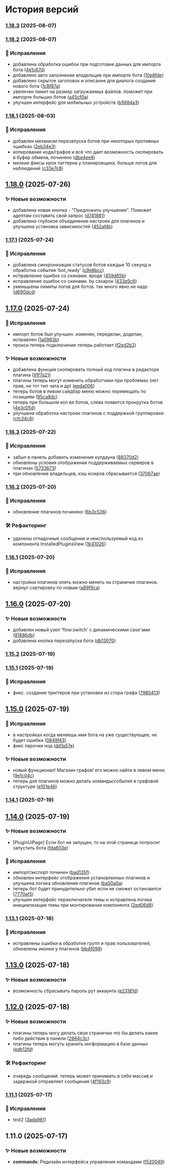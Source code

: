 # История версий


### [1.18.3](https://github.com/blockmineJS/blockmine/compare/v1.18.2...v1.18.3) (2025-08-07)

### [1.18.2](https://github.com/blockmineJS/blockmine/compare/v1.18.1...v1.18.2) (2025-08-07)


### 🐛 Исправления

* добавлена обработка ошибок при подготовке данных для импорта бота ([4e1c67d](https://github.com/blockmineJS/blockmine/commit/4e1c67d1d85ffc792b462b5f5ed0fc7daf2c45b9))
* добавлено авто заполнение владельцев при импорте бота ([10e8fde](https://github.com/blockmineJS/blockmine/commit/10e8fdec16f4d3d6b3cd42dfceee66eb8576f6ce))
* добавлено скрытое заголовок и описание для диалога создания нового бота ([1c8f87a](https://github.com/blockmineJS/blockmine/commit/1c8f87a6a8d723fb3ebdfa4abfdf6e32823f853d))
* увеличен лимит на размер загружаемых файлов. поможет при импорте больших ботов ([a45cf0a](https://github.com/blockmineJS/blockmine/commit/a45cf0ab368de0a021ee708d40a0d64a192ae3c9))
* улучшен интерфейс для мобильных устройств ([b5684a3](https://github.com/blockmineJS/blockmine/commit/b5684a34b92ce5a819b3e7a82e11c05679d890c7))

### [1.18.1](https://github.com/blockmineJS/blockmine/compare/v1.18.0...v1.18.1) (2025-08-03)


### 🐛 Исправления

* добавлен механизм перезапуска ботов при некоторых противных ошибках ([2eb34e3](https://github.com/blockmineJS/blockmine/commit/2eb34e3e63aaa72e5fb641d7ab155baa92dbde63))
* копирование кода/графов и всё что дает возможность скопировать в буфер обмена, починено ([dbe4ee6](https://github.com/blockmineJS/blockmine/commit/dbe4ee6bb2e19d99cfaaef33130c27803d5988a8))
* мелкие фиксы крон паттерна у планировщика. больше логов для наблюдений ([c33e7c8](https://github.com/blockmineJS/blockmine/commit/c33e7c895b3daf60bcde187cf1334ab38bb71592))

## [1.18.0](https://github.com/blockmineJS/blockmine/compare/v1.17.1...v1.18.0) (2025-07-26)


### ✨ Новые возможности

* добавлена новая кнопка - "Предложить улучшение". Поможет адептам составить свой запрос ([d741881](https://github.com/blockmineJS/blockmine/commit/d7418813e53d15fcd16c0517cea033d019ed355b))
* добавлено глубокое объединение настроек для плагинов и улучшена установка зависимостей ([452af4b](https://github.com/blockmineJS/blockmine/commit/452af4b67325f3faebe12c136a40f77515e805c0))

### [1.17.1](https://github.com/blockmineJS/blockmine/compare/v1.17.0...v1.17.1) (2025-07-24)


### 🐛 Исправления

* добавлена синхронизация статусов ботов каждые 10 секунд и обработка события 'bot_ready' ([c9e8bcc](https://github.com/blockmineJS/blockmine/commit/c9e8bcc5f1b31a122aa05b2bb65f3b4127dfb79a))
* исправление ошибок со скинами. вроде ([459d65b](https://github.com/blockmineJS/blockmine/commit/459d65ba40ec18da5d9a7402992c2cd6aa73a7d2))
* исправление ошибок со скинами. by сахарок ([433e5c6](https://github.com/blockmineJS/blockmine/commit/433e5c6222e385cfd0ba656c78eecd67f094b0ef))
* уменьшены лимиты логов для ботов. так много явно не надо ([d690dcd](https://github.com/blockmineJS/blockmine/commit/d690dcd5701603d455d105a2032f9262923cf5f0))

## [1.17.0](https://github.com/blockmineJS/blockmine/compare/v1.16.3...v1.17.0) (2025-07-24)


### 🐛 Исправления

* импорт ботов был улучшен. изменен, переделан, доделан, исправлен ([1a0983b](https://github.com/blockmineJS/blockmine/commit/1a0983bae10953edf1bf695a2451d21529642ce8))
* прокси теперь подключение теперь работает ([f2ed2b2](https://github.com/blockmineJS/blockmine/commit/f2ed2b2728860aabbed35cd6fc63473fd011550f))


### ✨ Новые возможности

* добавлена функция скопировать полный код плагина в редакторе плагина ([91f7a21](https://github.com/blockmineJS/blockmine/commit/91f7a2171826eb59ca933005eaf48581469c0092))
* плагины теперь могут изменять обработчики при проблемах (нет прав, не тот тип чата и др) ([eeda006](https://github.com/blockmineJS/blockmine/commit/eeda00648e3319aee72995452364d33c1b41b77a))
* теперь ботов в левом сайдбар меню можно перемещать по позициям ([95ca8dc](https://github.com/blockmineJS/blockmine/commit/95ca8dcd11872e411bb6a5a74bcf981581e9cb51))
* теперь при большом кол ве ботов, слева появится прокрутка ботов ([4e3c05d](https://github.com/blockmineJS/blockmine/commit/4e3c05dfdcb354e90b42226bf6c4af84ef328612))
* улучшена обработка настроек плагинов с поддержкой группировки ([cfc24c6](https://github.com/blockmineJS/blockmine/commit/cfc24c60d92cac3a69098f16bacdf3fbbbee2e38))

### [1.16.3](https://github.com/blockmineJS/blockmine/compare/v1.16.2...v1.16.3) (2025-07-22)


### 🐛 Исправления

* забыл в панель добавить изменения кулдауна ([88370d2](https://github.com/blockmineJS/blockmine/commit/88370d24675eec5e656c7855f17cd984a9916f73))
* обновлены условия отображения поддерживаемых серверов в плагинах ([5733673](https://github.com/blockmineJS/blockmine/commit/573367317d3a082eab21155e55fd437f1e480a48))
* при обновление владельцев, кэш юзеров сбрасывается ([37067ae](https://github.com/blockmineJS/blockmine/commit/37067ae95395d48da9cce1951dd06c059eaf5bfb))

### [1.16.2](https://github.com/blockmineJS/blockmine/compare/v1.16.1...v1.16.2) (2025-07-20)


### 🐛 Исправления

* обновление плагинов починено ([6b3c536](https://github.com/blockmineJS/blockmine/commit/6b3c5360c490dda43b0fd8cbf5b77a6c4d329543))


### 🛠 Рефакторинг

* удалены отладочные сообщения и неиспользуемый код из компонента InstalledPluginsView ([1b41026](https://github.com/blockmineJS/blockmine/commit/1b410264d1e844c76404c047c4547e86199bbb27))

### [1.16.1](https://github.com/blockmineJS/blockmine/compare/v1.16.0...v1.16.1) (2025-07-20)


### 🐛 Исправления

* настройки плагинов опять можно менять на страничке плагинов. вернул сортировку по новым ([a89f9ca](https://github.com/blockmineJS/blockmine/commit/a89f9ca49437b7ca9eac76917f809433c4c7bbf1))

## [1.16.0](https://github.com/blockmineJS/blockmine/compare/v1.15.2...v1.16.0) (2025-07-20)


### ✨ Новые возможности

* добавлен новый узел 'flow:switch' с динамическими case'ами ([81886db](https://github.com/blockmineJS/blockmine/commit/81886db75da6792d499cdc2c277494f9e39136c3))
* добавлена кнопка перезапуска бота ([db13070](https://github.com/blockmineJS/blockmine/commit/db130707637a8a5e93e8c783463ca38f0ab2bf85))

### [1.15.2](https://github.com/blockmineJS/blockmine/compare/v1.15.1...v1.15.2) (2025-07-19)

### [1.15.1](https://github.com/blockmineJS/blockmine/compare/v1.15.0...v1.15.1) (2025-07-19)


### 🐛 Исправления

* фикс. создание триггеров при установке из стора графа ([7980413](https://github.com/blockmineJS/blockmine/commit/79804133a6ff5d6f41769e7db2b6c4f1027e33f6))

## [1.15.0](https://github.com/blockmineJS/blockmine/compare/v1.14.1...v1.15.0) (2025-07-19)


### 🐛 Исправления

* в настройках когда меняешь имя бота на уже существующее, не будет ошибки ([0849f43](https://github.com/blockmineJS/blockmine/commit/0849f43a3b76640c18b1c358a56fedd801bb54ca))
* фикс парочки нод ([dd1a57e](https://github.com/blockmineJS/blockmine/commit/dd1a57e574d107a62934c3fe41aa0d4a1d90660f))


### ✨ Новые возможности

* новый функционал! Магазин графов! его можно найти в левом меню ([9e1c04c](https://github.com/blockmineJS/blockmine/commit/9e1c04cc1c512525b17591c72eb677d55e14b916))
* теперь для плагинов можно делать команды/события в графовой структуре ([e101e46](https://github.com/blockmineJS/blockmine/commit/e101e46c3e5b3fad1a0a47a74a6d64526ee72880))

### [1.14.1](https://github.com/blockmineJS/blockmine/compare/v1.14.0...v1.14.1) (2025-07-19)

## [1.14.0](https://github.com/blockmineJS/blockmine/compare/v1.13.1...v1.14.0) (2025-07-19)


### ✨ Новые возможности

* [PluginUiPage] Если бот не запущен, то на этой странице попросит запустить бота ([fda603e](https://github.com/blockmineJS/blockmine/commit/fda603ee4162b32d3bac481307dc6aca2d671d07))


### 🐛 Исправления

* импорт/экспорт починен ([bad135f](https://github.com/blockmineJS/blockmine/commit/bad135fe04c7e1dc5bb0cfc67a326a3a60e3b040))
* обновлен интерфейс отображения установленных плагинов и улучшена логика обновления плагинов ([ba50a0a](https://github.com/blockmineJS/blockmine/commit/ba50a0aec6bf656e73fb46dc575668dbc617d5ce))
* теперь бот будет принудительно убит если не сможет остановится ([7770af5](https://github.com/blockmineJS/blockmine/commit/7770af5999abf108ec38ab416d8aab3fd5c804ab))
* улучшен интерфейс переключателя темы и исправлена логика инициализации темы при монтировании компонента ([2ed06d8](https://github.com/blockmineJS/blockmine/commit/2ed06d8ed26263521741b62318cab34cf561248e))

### [1.13.1](https://github.com/blockmineJS/blockmine/compare/v1.13.0...v1.13.1) (2025-07-18)


### 🐛 Исправления

* исправлены ошибки в обработке групп и прав пользователей, обновлены иконки у плагинов ([bb4f098](https://github.com/blockmineJS/blockmine/commit/bb4f098736b3249d19e5fc83bb7baadab9e6ce9f))

## [1.13.0](https://github.com/blockmineJS/blockmine/compare/v1.12.0...v1.13.0) (2025-07-18)


### ✨ Новые возможности

* возможность сбрасывать пароль рут аккаунта ([e23181d](https://github.com/blockmineJS/blockmine/commit/e23181d29dbe730ff882d654b8ec0e80a1f007bc))

## [1.12.0](https://github.com/blockmineJS/blockmine/compare/v1.11.5...v1.12.0) (2025-07-18)


### ✨ Новые возможности

* плагины теперь могу делать свои странички что бы делать какие либо действия в панели ([2664c3c](https://github.com/blockmineJS/blockmine/commit/2664c3c1a02db4e650f8a5be7e96ebbcfe3ab0bb))
* плагины теперь могуть хранить ингформацию в базе данных ([edb12fd](https://github.com/blockmineJS/blockmine/commit/edb12fd365603bc72c82ad159ffd734cec265dcb))


### 🛠 Рефакторинг

* очередь сообщений. теперь может принимать в себя массив и задержкой отправляет сообщения ([4f193c9](https://github.com/blockmineJS/blockmine/commit/4f193c9c1c76a53ff655e63f520aa83e16c35126))

### [1.11.1](https://github.com/blockmineJS/blockmine/compare/v1.11.0...v1.11.1) (2025-07-17)


### 🐛 Исправления

* test2 ([3ada981](https://github.com/blockmineJS/blockmine/commit/3ada981363de10b9d38cf34f5eb3a00ef527d6b2))

## 1.11.0 (2025-07-17)


### ✨ Новые возможности

* **commands:** Редизайн интерфейса управления командами ([f520049](https://github.com/blockmineJS/blockmine/commit/f520049196dad133ea7957398d512c0334e85917))